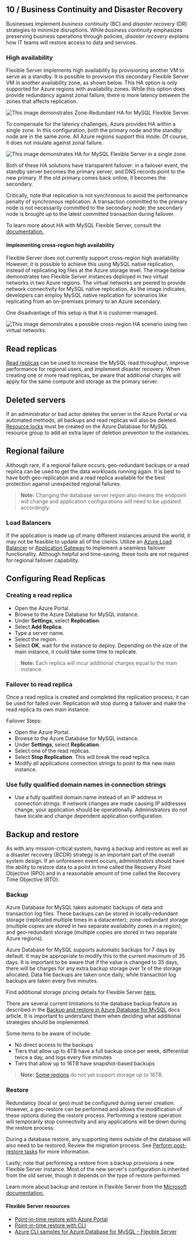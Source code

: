 ## 10 / Business Continuity and Disaster Recovery

Businesses implement *business continuity* (BC) and *disaster recovery* (DR) strategies to minimize disruptions. While *business continuity* emphasizes preserving business operations through policies, *disaster recovery* explains how IT teams will restore access to data and services.

### High availability

Flexible Server implements high availability by provisioning another VM to serve as a standby. It is possible to provision this secondary Flexible Server VM in another availability zone, as shown below. This HA option is only supported for Azure regions with availability zones. While this option does provide redundancy against zonal failure, there is more latency between the zones that affects replication.

![This image demonstrates Zone-Redundant HA for MySQL Flexible Server.](media/1-flexible-server-overview-zone-redundant-ha.png "Zone-Redundant HA")

To compensate for the latency challenges, Azure provides HA within a single zone. In this configuration, both the primary node and the standby node are in the same zone. All Azure regions support this mode. Of course, it does not insulate against zonal failure.

![This image demonstrates HA for MySQL Flexible Server in a single zone.](./media/flexible-server-overview-same-zone-ha.png "HA in a single zone")

Both of these HA solutions have transparent failover: in a failover event, the standby server becomes the primary server, and DNS records point to the new primary. If the old primary comes back online, it becomes the secondary.

Critically, note that replication is not synchronous to avoid the performance penalty of synchronous replication. A transaction committed to the primary node is not necessarily committed to the secondary node; the secondary node is brought up to the latest committed transaction during failover.

To learn more about HA with MySQL Flexible Server, consult the [documentation.](https://docs.microsoft.com/azure/mysql/flexible-server/concepts-high-availability)

#### Implementing cross-region high availability

Flexible Server does not currently support cross-region high availability. However, it is possible to achieve this using MySQL native replication, instead of replicating log files at the Azure storage level. The image below demonstrates two Flexible Server instances deployed in two virtual networks in two Azure regions. The virtual networks are peered to provide network connectivity for MySQL native replication. As the image indicates, developers can employ MySQL native replication for scenarios like replicating from an on-premises primary to an Azure secondary.

One disadvantage of this setup is that it is customer-managed.

![This image demonstrates a possible cross-region HA scenario using two virtual networks.](./media/cross-region-ha.png "Cross-region HA scenario")

## Read replicas

[Read replicas](https://docs.microsoft.com/azure/mysql/concepts-read-replicas) can be used to increase the MySQL read throughput, improve performance for regional users, and implement disaster recovery. When creating one or more read replicas, be aware that additional charges will apply for the same compute and storage as the primary server.

## Deleted servers

If an administrator or bad actor deletes the server in the Azure Portal or via automated methods, all backups and read replicas will also be deleted. [Resource locks](https://docs.microsoft.com/azure/azure-resource-manager/management/lock-resources) must be created on the Azure Database for MySQL resource group to add an extra layer of deletion prevention to the instances.

## Regional failure

Although rare, if a regional failure occurs, geo-redundant backups or a read replica can be used to get the data workloads running again. It is best to have both geo-replication and a read replica available for the best protection against unexpected regional failures.

> **Note:** Changing the database server region also means the endpoint will change and application configurations will need to be updated accordingly.

### Load Balancers

If the application is made up of many different instances around the world, it may not be feasible to update all of the clients. Utilize an [Azure Load Balancer](https://docs.microsoft.com/azure/load-balancer/load-balancer-overview) or [Application Gateway](https://docs.microsoft.com/azure/application-gateway/overview) to implement a seamless failover functionality. Although helpful and time-saving, these tools are not required for regional failover capability.

## Configuring Read Replicas

### Creating a read replica

- Open the Azure Portal.
- Browse to the Azure Database for MySQL instance.
- Under **Settings**, select **Replication**.
- Select **Add Replica**.
- Type a server name.
- Select the region.
- Select **OK**, wait for the instance to deploy.  Depending on the size of the main instance, it could take some time to replicate.

> **Note:** Each replica will incur additional charges equal to the main instance.

### Failover to read replica

Once a read replica is created and completed the replication process, it can be used for failed over. Replication will stop during a failover and make the read replica its own main instance.

Failover Steps:

- Open the Azure Portal.
- Browse to the Azure Database for MySQL instance.
- Under **Settings**, select **Replication**.
- Select one of the read replicas.
- Select **Stop Replication**. This will break the read replica.
- Modify all applications connection strings to point to the new main instance.

### Use fully qualified domain names in connection strings

- Use a fully qualified domain name instead of an IP address in connection strings. If network changes are made causing IP addresses change, your application should be operationally. Administrators do not have locate and change dependent application configuration.

## Backup and restore

As with any mission-critical system, having a backup and restore as well as a disaster recovery (BCDR) strategy is an important part of the overall system design. If an unforeseen event occurs, administrators should have the ability to restore data to a point in time called the Recovery Point Objective (RPO) and in a reasonable amount of time called the Recovery Time Objective (RTO).

### Backup

Azure Database for MySQL takes automatic backups of data and transaction log files. These backups can be stored in locally-redundant storage (replicated multiple times in a datacenter); zone-redundant storage (multiple copies are stored in two separate availability zones in a region); and geo-redundant storage (multiple copies are stored in two separate Azure regions).

Azure Database for MySQL supports automatic backups for 7 days by default. It may be appropriate to modify this to the current maximum of 35 days. It is important to be aware that if the value is changed to 35 days, there will be charges for any extra backup storage over 1x of the storage allocated. Data file backups are taken once daily, while transaction log backups are taken every five minutes.

Find additional storage pricing details for Flexible Server [here.](https://azure.microsoft.com/pricing/details/mysql/flexible-server/)

There are several current limitations to the database backup feature as described in the [Backup and restore in Azure Database for MySQL](https://docs.microsoft.com/azure/mysql/concepts-backup) docs article. It is important to understand them when deciding what additional strategies should be implemented.

Some items to be aware of include:

- No direct access to the backups
- Tiers that allow up to 4TB have a full backup once per week, differential twice a day, and logs every five minutes
- Tiers that allow up to 16TB have snapshot-based backups

> **Note:** [Some regions](https://docs.microsoft.com/azure/mysql/concepts-pricing-tiers#storage) do not yet support storage up to 16TB.

### Restore

Redundancy (local or geo) must be configured during server creation. However, a geo-restore can be performed and allows the modification of these options during the restore process. Performing a restore operation will temporarily stop connectivity and any applications will be down during the restore process.

During a database restore, any supporting items outside of the database will also need to be restored.  Review the migration process. See [Perform post-restore tasks](https://docs.microsoft.com/azure/mysql/concepts-backup#perform-post-restore-tasks) for more information.

Lastly, note that performing a restore from a backup provisions a new Flexible Server instance. Most of the new server's configuration is inherited from the old server, though it depends on the type of restore performed.

Learn more about backup and restore in Flexible Server from the [Microsoft documentation.](https://docs.microsoft.com/azure/mysql/flexible-server/concepts-backup-restore)

#### Flexible Server resources

- [Point-in-time restore with Azure Portal](https://docs.microsoft.com/azure/mysql/flexible-server/how-to-restore-server-portal)
- [Point-in-time restore with CLI](https://docs.microsoft.com/azure/mysql/flexible-server/how-to-restore-server-cli)
- [Azure CLI samples for Azure Database for MySQL - Flexible Server](https://docs.microsoft.com/en-us/azure/mysql/flexible-server/sample-scripts-azure-cli)